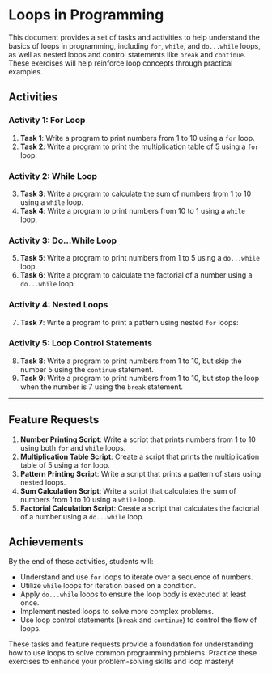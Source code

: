 # Loops in Programming

This document provides a set of tasks and activities to help understand the basics of loops in programming, including `for`, `while`, and `do...while` loops, as well as nested loops and control statements like `break` and `continue`. These exercises will help reinforce loop concepts through practical examples.

## Activities

### Activity 1: For Loop
1. **Task 1**: Write a program to print numbers from 1 to 10 using a `for` loop.
2. **Task 2**: Write a program to print the multiplication table of 5 using a `for` loop.

### Activity 2: While Loop
3. **Task 3**: Write a program to calculate the sum of numbers from 1 to 10 using a `while` loop.
4. **Task 4**: Write a program to print numbers from 10 to 1 using a `while` loop.

### Activity 3: Do...While Loop
5. **Task 5**: Write a program to print numbers from 1 to 5 using a `do...while` loop.
6. **Task 6**: Write a program to calculate the factorial of a number using a `do...while` loop.

### Activity 4: Nested Loops
7. **Task 7**: Write a program to print a pattern using nested `for` loops:
<!-- 
*
**
***
**** 
-->


### Activity 5: Loop Control Statements
8. **Task 8**: Write a program to print numbers from 1 to 10, but skip the number 5 using the `continue` statement.
9. **Task 9**: Write a program to print numbers from 1 to 10, but stop the loop when the number is 7 using the `break` statement.

---

## Feature Requests

1. **Number Printing Script**: Write a script that prints numbers from 1 to 10 using both `for` and `while` loops.
2. **Multiplication Table Script**: Create a script that prints the multiplication table of 5 using a `for` loop.
3. **Pattern Printing Script**: Write a script that prints a pattern of stars using nested loops.
4. **Sum Calculation Script**: Write a script that calculates the sum of numbers from 1 to 10 using a `while` loop.
5. **Factorial Calculation Script**: Create a script that calculates the factorial of a number using a `do...while` loop.

## Achievements

By the end of these activities, students will:
- Understand and use `for` loops to iterate over a sequence of numbers.
- Utilize `while` loops for iteration based on a condition.
- Apply `do...while` loops to ensure the loop body is executed at least once.
- Implement nested loops to solve more complex problems.
- Use loop control statements (`break` and `continue`) to control the flow of loops.

These tasks and feature requests provide a foundation for understanding how to use loops to solve common programming problems. Practice these exercises to enhance your problem-solving skills and loop mastery!


